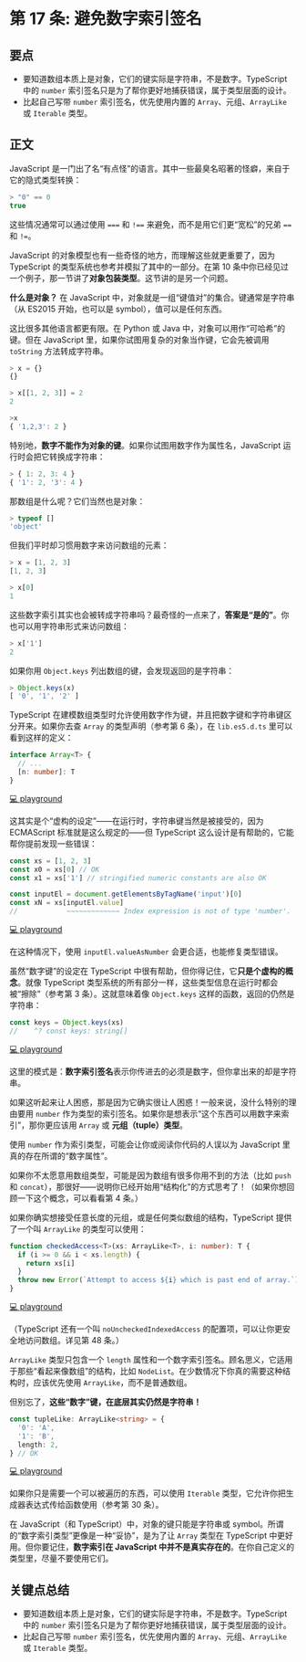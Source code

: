 # 第 17 条: 避免数字索引签名

## 要点

- 要知道数组本质上是对象，它们的键实际是字符串，不是数字。TypeScript 中的 `number` 索引签名只是为了帮你更好地捕获错误，属于类型层面的设计。
- 比起自己写带 `number` 索引签名，优先使用内置的 `Array`、元组、`ArrayLike` 或 `Iterable` 类型。

## 正文

JavaScript 是一门出了名“有点怪”的语言。其中一些最臭名昭著的怪癖，来自于它的隐式类型转换：

```js
> "0" == 0
true
```

这些情况通常可以通过使用 `===` 和 `!==` 来避免，而不是用它们更“宽松”的兄弟 `==` 和 `!=`。

JavaScript 的对象模型也有一些奇怪的地方，而理解这些就更重要了，因为 TypeScript 的类型系统也参考并模拟了其中的一部分。在第 10 条中你已经见过一个例子，那一节讲了**对象包装类型**。这节讲的是另一个问题。

**什么是对象？** 在 JavaScript 中，对象就是一组“键值对”的集合。键通常是字符串（从 ES2015 开始，也可以是 symbol），值可以是任何东西。

这比很多其他语言都更有限。在 Python 或 Java 中，对象可以用作“可哈希”的键。但在 JavaScript 里，如果你试图用复杂的对象当作键，它会先被调用 `toString` 方法转成字符串。

```js
> x = {}
{}

> x[[1, 2, 3]] = 2
2

>x
{ '1,2,3': 2 }
```

特别地，**数字不能作为对象的键**。如果你试图用数字作为属性名，JavaScript 运行时会把它转换成字符串：

```js
> { 1: 2, 3: 4 }
{ '1': 2, '3': 4 }
```

那数组是什么呢？它们当然也是对象：

```js
> typeof []
'object'
```

但我们平时却习惯用数字来访问数组的元素：

```js
> x = [1, 2, 3]
[1, 2, 3]

> x[0]
1
```

这些数字索引其实也会被转成字符串吗？最奇怪的一点来了，**答案是“是的”**。你也可以用字符串形式来访问数组：

```js
> x['1']
2
```

如果你用 `Object.keys` 列出数组的键，会发现返回的是字符串：

```js
> Object.keys(x)
[ '0', '1', '2' ]
```

TypeScript 在建模数组类型时允许使用数字作为键，并且把数字键和字符串键区分开来。如果你去查 `Array` 的类型声明（参考第 6 条），在 `lib.es5.d.ts` 里可以看到这样的定义：

```ts
interface Array<T> {
  // ...
  [n: number]: T
}
```

[💻 playground](https://www.typescriptlang.org/play/?ts=5.4.5#code/JYOwLgpgTgZghgYwgAgIJSnAngHgCoB8yA3gFDLID0lyAdPecgNogBcyIArgLYBG0AXXZ4A3KQC+pIA)

这其实是个“虚构的设定”——在运行时，字符串键当然是被接受的，因为 ECMAScript 标准就是这么规定的——但 TypeScript 这么设计是有帮助的，它能帮你提前发现一些错误：

```ts
const xs = [1, 2, 3]
const x0 = xs[0] // OK
const x1 = xs['1'] // stringified numeric constants are also OK

const inputEl = document.getElementsByTagName('input')[0]
const xN = xs[inputEl.value]
//            ~~~~~~~~~~~~~ Index expression is not of type 'number'.
```

[💻 playground](https://www.typescriptlang.org/play/?ts=5.4.5#code/MYewdgzgLgBAHhGBeGBtAjAGhgJmwZgF0BuAKFEljgAZl4JVqSYYB6VmAeQGlzxp46OglQBydKOZsO0AE4BLMAHN5AM3kBTACYwwAVwC2GhcBgVoAQzBREF2RpgWANhBBdefSjEUAHPVABRJzotEGBDDWsAOiUNQKcNI2sIACEATwAVCyUAOQsjAApRX39RAEpGEk8BOBzhBhL4qIA3Zz0NKvYWbp7ugD8BwaHBmABJMC0NOBgpn3sICHlwb0QwEFgQVRgoNJ8HUX0DACNjUSjSIA)

在这种情况下，使用 `inputEl.valueAsNumber` 会更合适，也能修复类型错误。

虽然“数字键”的设定在 TypeScript 中很有帮助，但你得记住，它**只是个虚构的概念**。就像 TypeScript 类型系统的所有部分一样，这些类型信息在运行时都会被“擦除”（参考第 3 条）。这就意味着像 `Object.keys` 这样的函数，返回的仍然是字符串：

```ts
const keys = Object.keys(xs)
//    ^? const keys: string[]
```

[💻 playground](https://www.typescriptlang.org/play/?ts=5.4.5#code/MYewdgzgLgBAHhGBeGBtAjAGhgJmwZgF0BuAKFElgGsBTAT0RQHkAjAKxuCgDpaGAKBAEoyAelExJMAHoB+GBWgw+EAFwAC6ACcAlmADmqQqSA)

这里的模式是：**数字索引签名**表示你传进去的必须是数字，但你拿出来的却是字符串。

如果这听起来让人困惑，那是因为它确实很让人困惑！一般来说，没什么特别的理由要用 `number` 作为类型的索引签名。如果你是想表示“这个东西可以用数字来索引”，那你更应该用 `Array` 或 **元组（tuple）类型**。

使用 `number` 作为索引类型，可能会让你或阅读你代码的人误以为 JavaScript 里真的存在所谓的“数字属性”。

如果你不太愿意用数组类型，可能是因为数组有很多你用不到的方法（比如 `push` 和 `concat`），那很好——说明你已经开始用“结构化”的方式思考了！（如果你想回顾一下这个概念，可以看看第 4 条。）

如果你确实想接受任意长度的元组，或是任何类似数组的结构，TypeScript 提供了一个叫 `ArrayLike` 的类型可以使用：

```ts
function checkedAccess<T>(xs: ArrayLike<T>, i: number): T {
  if (i >= 0 && i < xs.length) {
    return xs[i]
  }
  throw new Error(`Attempt to access ${i} which is past end of array.`)
}
```

[💻 playground](https://www.typescriptlang.org/play/?ts=5.4.5#code/MYewdgzgLgBAHhGBeGBtAjAGhgJmwZgF0BuAKADMBXMYKAS3BmAAsBTYAa1YBMBBYYKwgQAPABUAfAAoEALhi8ATooCGATwAydLuInY68sJQC2AI1aKAlPLEwA3qRgw65GFLowJKAAwwAZH7OMCLwEAB0ADasYADmUMyW9o5OMIqsUJSKYKGodCTJAL7J8YogAO4wYKwVAKLKIIpSAAa8UFCsxgAOsFAgMCoCQogAJHZ0BTBlzHQszoidKtAw0dwwIK4qyuphTZakRUA)

（TypeScript 还有一个叫 `noUncheckedIndexedAccess` 的配置项，可以让你更安全地访问数组。详见第 48 条。）

`ArrayLike` 类型只包含一个 `length` 属性和一个数字索引签名。顾名思义，它适用于那些“看起来像数组”的结构，比如 `NodeList`。在少数情况下你真的需要这种结构时，应该优先使用 `ArrayLike`，而不是普通数组。

但别忘了，**这些“数字”键，在底层其实仍然是字符串！**

```ts
const tupleLike: ArrayLike<string> = {
  '0': 'A',
  '1': 'B',
  length: 2,
} // OK
```

[💻 playground](https://www.typescriptlang.org/play/?ts=5.4.5#code/MYewdgzgLgBAHhGBeGBtAjAGhgJmwZgF0BuAKFEligFcAHAGwFMAZASwGtGAuGAQQCd+AQwCebTgB5o-VmADmAPmQwA3qRgwA5AAZNPTb02Z1W9Hq0AhIyabyoACx55SAX2IaA9B5gB5ANKkQA)

如果你只是需要一个可以被遍历的东西，可以使用 `Iterable` 类型，它允许你把生成器表达式传给函数使用（参考第 30 条）。

在 JavaScript（和 TypeScript）中，对象的键只能是字符串或 symbol。所谓的“数字索引类型”更像是一种“妥协”，是为了让 `Array` 类型在 TypeScript 中更好用。但你要记住，**数字索引在 JavaScript 中并不是真实存在的**。在你自己定义的类型里，尽量不要使用它们。

## 关键点总结

- 要知道数组本质上是对象，它们的键实际是字符串，不是数字。TypeScript 中的 `number` 索引签名只是为了帮你更好地捕获错误，属于类型层面的设计。
- 比起自己写带 `number` 索引签名，优先使用内置的 `Array`、元组、`ArrayLike` 或 `Iterable` 类型。
